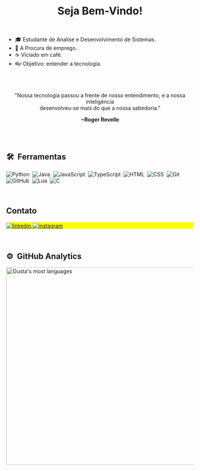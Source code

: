 <h1 align="center">Seja Bem-Vindo!</h1>
<br>

- 🎓  Estudante de Analise e Desenvolvimento de Sistemas.
- 💼  A Procura de emprego.
- ☕  Viciado em café.
- 👓  Objetivo: entender a tecnologia.

<br><br>
<div align="center">
    <p>"Nossa tecnologia passou a frente de nosso entendimento, e a nossa inteligência<br>desenvolveu-se mais do que a nossa sabedoria."</p>
    <strong>~Roger Revelle</strong>
</div>


<br><br>

##  🛠 &nbsp;Ferramentas

![Python](https://img.shields.io/badge/-Python-05122A?style=flat&logo=Python)&nbsp;
![Java](https://img.shields.io/badge/-Java-05122A?style=flat&logo=coffeescript)&nbsp;
![JavaScript](https://img.shields.io/badge/-JavaScript-05122A?style=flat&logo=javascript)&nbsp;
![TypeScript](https://img.shields.io/badge/-TypeScript-05122A?style=flat&logo=TypeScript)&nbsp;
![HTML](https://img.shields.io/badge/-HTML-05122A?style=flat&logo=HTML5)&nbsp;
![CSS](https://img.shields.io/badge/-CSS-05122A?style=flat&logo=CSS3&logoColor=1572B6)&nbsp;
![Git](https://img.shields.io/badge/-Git-05122A?style=flat&logo=git)&nbsp;
![GitHub](https://img.shields.io/badge/-GitHub-05122A?style=flat&logo=github)&nbsp;
![Lua](https://img.shields.io/badge/-Lua-05122A?style=flat&logo=Lua)&nbsp;
![C](https://img.shields.io/badge/-C-05122A?style=flat&logo=C)&nbsp;

<br>

## Contato

<p align="left" style="background:yellow">
<a href="https://www.linkedin.com/in/gustavo-aragao-dev/" target="_blank">
  <img align="center" src="https://img.shields.io/badge/-Gustavo Silva Aragão-05122A?style=flat&logo=invision&logoColor=1572B6" alt="linkedin"/>
</a>
<a href="https://instagram.com/gusta_sactra" target="_blank">
 <img align="center" src="https://img.shields.io/badge/-Gusta_Sactra-05122A?style=flat&logo=instagram" alt="instagram"/>
</a>
</p>

<br>

##  ⚙️ &nbsp;GitHub Analytics

<p align="left">
<!-- <img width="530em" src="https://github-readme-stats.vercel.app/api?username=KaoreSactra&show_icons=true&theme=github_dark&locale=pt-br&hide_border=true&title_color=dee2eb&text_color=dee2eb&icon_color=dee2eb" alt="Gusta's stats"/> -->
<img width="530em" src="https://github-readme-stats.vercel.app/api/top-langs/?username=KaoreSactra&layout=compact&theme=github_dark&locale=pt-br&hide_border=true&title_color=dee2eb&text_color=dee2eb" alt="Gusta's most languages"/>
</p>
